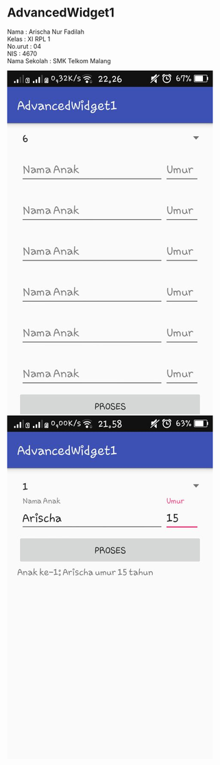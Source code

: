 # AdvancedWidget1

Nama          : Arischa Nur Fadilah<br>
Kelas         : XI RPL 1<br>
No.urut       : 04<br>
NIS           : 4670<br>
Nama Sekolah  : SMK Telkom Malang<br>

![Screenshoot](https://github.com/arischanurfadilah/AdvancedWidget1/blob/master/WhatsApp%20Image%202016-09-26%20at%2004.56.51%20(2).jpeg)
![Screenshoot](https://github.com/arischanurfadilah/AdvancedWidget1/blob/master/WhatsApp%20Image%202016-09-26%20at%2004.56.51%20(3).jpeg)
